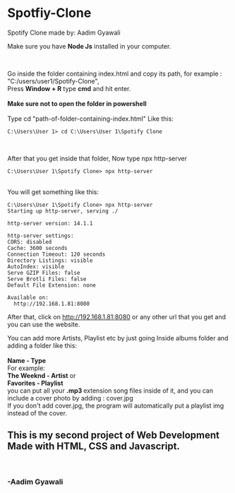 # Spotfiy-Clone
Spotify Clone made by: Aadim Gyawali

<P>Make sure you have <b>Node Js</b> installed in your computer.</P>
<br>
<P>Go inside the folder containing index.html and copy its path, for example : "C:/users/user1/Spotify-Clone", <br> Press <b>Window + R</b> type <B>cmd</B> and hit enter.<br>
<br>
  <b>Make sure not to open the folder in powershell</b>
  <br>
  <br>
Type cd "path-of-folder-containing-index.html" Like this:

```console
C:\Users\User 1> cd C:\Users\User 1\Spotify Clone
```

<br>

After that you get inside that folder, Now type npx http-server <br>
```console
C:\Users\User 1\Spotify Clone> npx http-server
```

<br>
You will get something like this:<br>

```console
C:\Users\User 1\Spotify Clone> npx http-server
Starting up http-server, serving ./

http-server version: 14.1.1

http-server settings:
CORS: disabled
Cache: 3600 seconds
Connection Timeout: 120 seconds
Directory Listings: visible
AutoIndex: visible
Serve GZIP Files: false
Serve Brotli Files: false
Default File Extension: none

Available on:
  http://192.168.1.81:8080
```

After that, click on http://192.168.1.81:8080 or any other url that you get and you can use the website.<br>

You can add more Artists, Playlist etc by just going Inside albums folder and adding a folder like this:<br>
<br>
<b>Name - Type</b>
<br>
For example:
<br>
<b>The Weeknd - Artist</b> or <br>
<b>Favorites - Playlist</b> <br>
you can put all your <b> .mp3 </b> extension song files inside of it, and you can include a cover photo by adding : cover.jpg<br>
If you don't add cover.jpg, the program will automatically put a playlist img instead of the cover.
<br>
<h2>This is my second project of Web Development Made with HTML, CSS and Javascript.</h2><br>
<h3>-Aadim Gyawali</h3>
</P>
